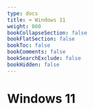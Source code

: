 ```yaml
---
type: docs
title: ➡️ Windows 11
weight: 860
bookCollapseSection: false
bookFlatSection: false
bookToc: false
bookComments: false
bookSearchExclude: false
bookHidden: false
---
```


# Windows 11
